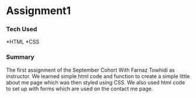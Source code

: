# Assignment1

### Tech Used
  *HTML
  *CSS
  
### Summary
The first assignment of the September Cohort With Farnaz Towhidi as instructor.  We learned simple html code and function to create a simple little about me page which was then styled using CSS. We also used html code to set up with forms which are used on the contact me page.
